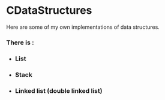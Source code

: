 # CDataStructures
Here are some of my own implementations of data structures.
<h3><strong>There is : </strong></h3>
  <ul>
    <li><h3>List</h3></li>
    <li><h3>Stack</h3></li>
    <li><h3>Linked list (double linked list)</h3></li>
  </ul>
